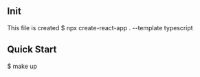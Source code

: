 ## Init
 This file is created
$ npx create-react-app . --template typescript

## Quick Start
$ make up
